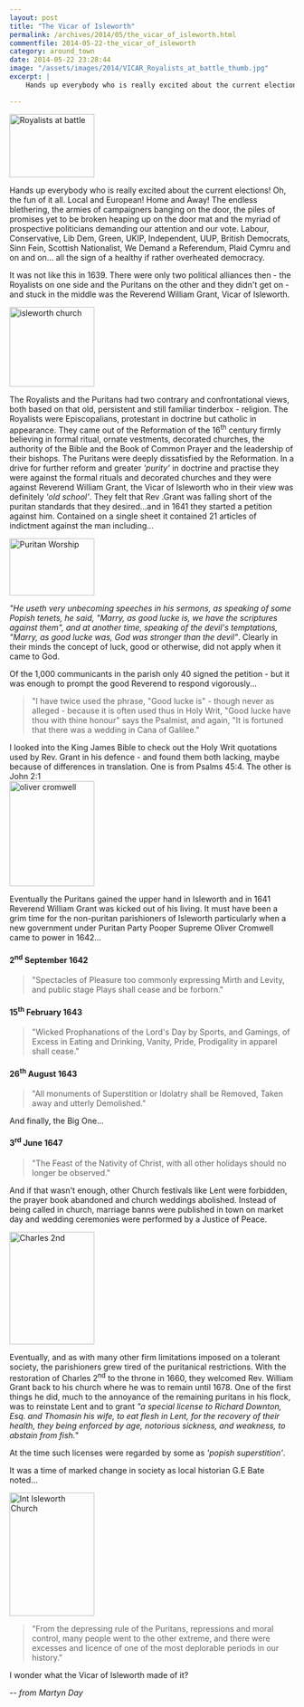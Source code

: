 ```yaml
---
layout: post
title: "The Vicar of Isleworth"
permalink: /archives/2014/05/the_vicar_of_isleworth.html
commentfile: 2014-05-22-the_vicar_of_isleworth
category: around_town
date: 2014-05-22 23:28:44
image: "/assets/images/2014/VICAR_Royalists_at_battle_thumb.jpg"
excerpt: |
    Hands up everybody who is really excited about the current elections! Oh, the fun of it all. Local and European! Home and Away! The endless blethering,  the armies of campaigners banging on the door, the piles of promises yet to be broken heaping up on the door mat and the myriad of prospective politicians demanding our attention and our vote. Labour, Conservative, Lib Dem, Green, UKIP, Independent, UUP, British Democrats, Sinn Fein, Scottish Nationalist, We Demand a Referendum, Plaid Cymru and on and on... all the sign of a healthy if rather overheated democracy.

---
```


<a href="/assets/images/2014/VICAR_Royalists_at_battle.jpg" title="See larger version of - Royalists at battle"><img src="/assets/images/2014/VICAR_Royalists_at_battle_thumb.jpg" width="150" height="112" alt="Royalists at battle" class="photo right" /></a>

Hands up everybody who is really excited about the current elections! Oh, the fun of it all. Local and European! Home and Away! The endless blethering, the armies of campaigners banging on the door, the piles of promises yet to be broken heaping up on the door mat and the myriad of prospective politicians demanding our attention and our vote. Labour, Conservative, Lib Dem, Green, UKIP, Independent, UUP, British Democrats, Sinn Fein, Scottish Nationalist, We Demand a Referendum, Plaid Cymru and on and on... all the sign of a healthy if rather overheated democracy.

It was not like this in 1639. There were only two political alliances then - the Royalists on one side and the Puritans on the other and they didn't get on - and stuck in the middle was the Reverend William Grant, Vicar of Isleworth.

<a href="/assets/images/2014/VICAR_isleworth_church.jpg" title="See larger version of - isleworth church"><img src="/assets/images/2014/VICAR_isleworth_church_thumb.jpg" width="150" height="141" alt="isleworth church" class="photo right" /></a>

The Royalists and the Puritans had two contrary and confrontational views, both based on that old, persistent and still familiar tinderbox - religion. The Royalists were Episcopalians, protestant in doctrine but catholic in appearance. They came out of the Reformation of the 16<sup>th</sup> century firmly believing in formal ritual, ornate vestments, decorated churches, the authority of the Bible and the Book of Common Prayer and the leadership of their bishops. The Puritans were deeply dissatisfied by the Reformation. In a drive for further reform and greater <em>'purity'</em> in doctrine and practise they were against the formal rituals and decorated churches and they were against Reverend William Grant, the Vicar of Isleworth who in their view was definitely <em>'old school'</em>. They felt that Rev .Grant was falling short of the puritan standards that they desired...and in 1641 they started a petition against him. Contained on a single sheet it contained 21 articles of indictment against the man including...

<a href="/assets/images/2014/VICAR_Puritan_Worship.jpg" title="See larger version of - Puritan Worship"><img src="/assets/images/2014/VICAR_Puritan_Worship_thumb.jpg" width="150" height="101" alt="Puritan Worship" class="photo right" /></a>

<em>"He useth very unbecoming speeches in his sermons, as speaking of some Popish tenets, he said, "Marry, as good lucke is, we have the scriptures against them", and at another time, speaking of the devil's temptations, "Marry, as good lucke was, God was stronger than the devil"</em>. Clearly in their minds the concept of luck, good or otherwise, did not apply when it came to God.

Of the 1,000 communicants in the parish only 40 signed the petition - but it was enough to prompt the good Reverend to respond vigorously...

> "I have twice used the phrase, "Good lucke is" - though never as alleged - because it is often used thus in Holy Writ, "Good lucke have thou with thine honour" says the Psalmist, and again, "It is fortuned that there was a wedding in Cana of Galilee."

<div markdown="1" class="box">
I looked into the King James Bible to check out the Holy Writ quotations used by Rev. Grant in his defence - and found them both lacking, maybe because of differences in translation. One is from Psalms 45:4. The other is John 2:1

</div>
<a href="/assets/images/2014/VICAR_oliver_cromwell.jpg" title="See larger version of - oliver cromwell"><img src="/assets/images/2014/VICAR_oliver_cromwell_thumb.jpg" width="150" height="186" alt="oliver cromwell" class="photo right" /></a>

Eventually the Puritans gained the upper hand in Isleworth and in 1641 Reverend William Grant was kicked out of his living. It must have been a grim time for the non-puritan parishioners of Isleworth particularly when a new government under Puritan Party Pooper Supreme Oliver Cromwell came to power in 1642...

#### 2<sup>nd</sup> September 1642

> "Spectacles of Pleasure too commonly expressing Mirth and Levity, and public stage Plays shall cease and be forborn."

#### 15<sup>th</sup> February 1643

> "Wicked Prophanations of the Lord's Day by Sports, and Gamings, of Excess in Eating and Drinking, Vanity, Pride, Prodigality in apparel shall cease."

#### 26<sup>th</sup> August 1643

> "All monuments of Superstition or Idolatry shall be Removed, Taken away and utterly Demolished."

And finally, the Big One...

#### 3<sup>rd</sup> June 1647

> "The Feast of the Nativity of Christ, with all other holidays should no longer be observed."

And if that wasn't enough, other Church festivals like Lent were forbidden, the prayer book abandoned and church weddings abolished. Instead of being called in church, marriage banns were published in town on market day and wedding ceremonies were performed by a Justice of Peace.

<a href="/assets/images/2014/VICAR_Charles_2nd.jpg" title="See larger version of - Charles 2nd"><img src="/assets/images/2014/VICAR_Charles_2nd_thumb.jpg" width="150" height="199" alt="Charles 2nd" class="photo right" /></a>

Eventually, and as with many other firm limitations imposed on a tolerant society, the parishioners grew tired of the puritanical restrictions. With the restoration of Charles 2<sup>nd</sup> to the throne in 1660, they welcomed Rev. William Grant back to his church where he was to remain until 1678. One of the first things he did, much to the annoyance of the remaining puritans in his flock, was to reinstate Lent and to grant <em>"a special license to Richard Downton, Esq. and Thomasin his wife, to eat flesh in Lent, for the recovery of their health, they being enforced by age, notorious sickness, and weakness, to abstain from fish."</em>

At the time such licenses were regarded by some as <em>'popish superstition'</em>.

It was a time of marked change in society as local historian G.E Bate noted...

<a href="/assets/images/2014/VICAR_Int_Isleworth_Church.JPG" title="See larger version of - Int Isleworth Church"><img src="/assets/images/2014/VICAR_Int_Isleworth_Church_thumb.JPG" width="150" height="218" alt="Int Isleworth Church" class="photo right" /></a>

> "From the depressing rule of the Puritans, repressions and moral control, many people went to the other extreme, and there were excesses and licence of one of the most deplorable periods in our history."

I wonder what the Vicar of Isleworth made of it?

<cite>-- from Martyn Day</cite>
